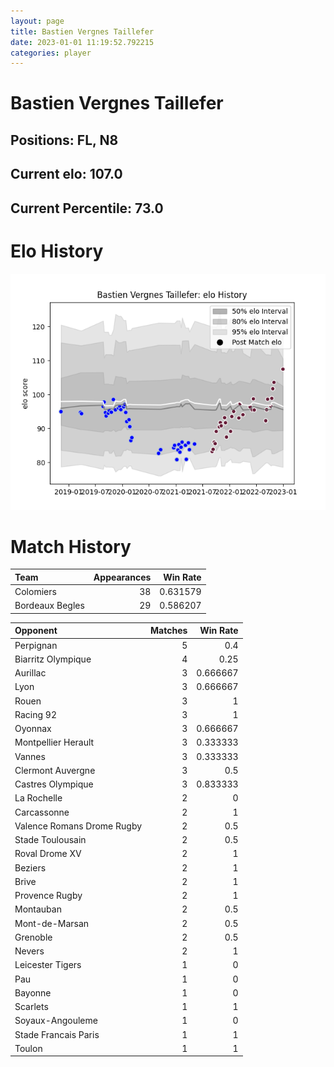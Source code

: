 ```yaml
---  
layout: page  
title: Bastien Vergnes Taillefer  
date: 2023-01-01 11:19:52.792215  
categories: player  
---
```

# Bastien Vergnes Taillefer

## Positions: FL, N8

## Current elo: 107.0

## Current Percentile: 73.0

# Elo History


![elo history](history_BastienVergnesTaillefer.png)
# Match History


| Team            |   Appearances |   Win Rate |
|:----------------|--------------:|-----------:|
| Colomiers       |            38 |   0.631579 |
| Bordeaux Begles |            29 |   0.586207 |

| Opponent                   |   Matches |   Win Rate |
|:---------------------------|----------:|-----------:|
| Perpignan                  |         5 |   0.4      |
| Biarritz Olympique         |         4 |   0.25     |
| Aurillac                   |         3 |   0.666667 |
| Lyon                       |         3 |   0.666667 |
| Rouen                      |         3 |   1        |
| Racing 92                  |         3 |   1        |
| Oyonnax                    |         3 |   0.666667 |
| Montpellier Herault        |         3 |   0.333333 |
| Vannes                     |         3 |   0.333333 |
| Clermont Auvergne          |         3 |   0.5      |
| Castres Olympique          |         3 |   0.833333 |
| La Rochelle                |         2 |   0        |
| Carcassonne                |         2 |   1        |
| Valence Romans Drome Rugby |         2 |   0.5      |
| Stade Toulousain           |         2 |   0.5      |
| Roval Drome XV             |         2 |   1        |
| Beziers                    |         2 |   1        |
| Brive                      |         2 |   1        |
| Provence Rugby             |         2 |   1        |
| Montauban                  |         2 |   0.5      |
| Mont-de-Marsan             |         2 |   0.5      |
| Grenoble                   |         2 |   0.5      |
| Nevers                     |         2 |   1        |
| Leicester Tigers           |         1 |   0        |
| Pau                        |         1 |   0        |
| Bayonne                    |         1 |   0        |
| Scarlets                   |         1 |   1        |
| Soyaux-Angouleme           |         1 |   0        |
| Stade Francais Paris       |         1 |   1        |
| Toulon                     |         1 |   1        |